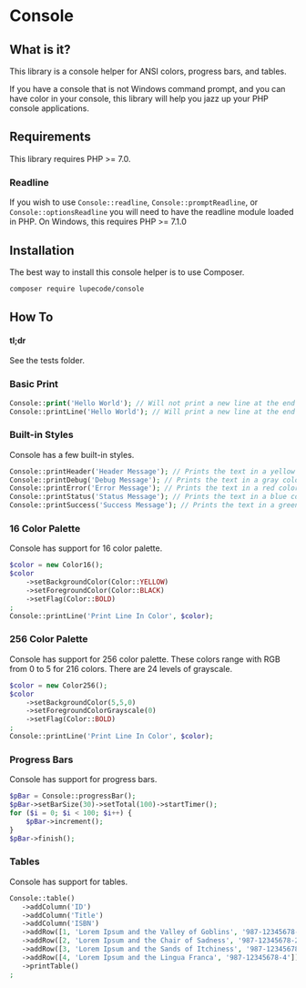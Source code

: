 # Console

## What is it?

This library is a console helper for ANSI colors, progress bars, and tables.

If you have a console that is not Windows command prompt,
and you can have color in your console,
this library will help you jazz up your PHP console applications.

## Requirements

This library requires PHP >= 7.0.

### Readline

If you wish to use `Console::readline`, `Console::promptReadline`, or `Console::optionsReadline` you will need to have the readline module loaded in PHP.
On Windows, this requires PHP >= 7.1.0

## Installation

The best way to install this console helper is to use Composer.
~~~bash
composer require lupecode/console
~~~

## How To

#### tl;dr
See the tests folder.

### Basic Print

~~~php
Console::print('Hello World'); // Will not print a new line at the end
Console::printLine('Hello World'); // Will print a new line at the end
~~~

### Built-in Styles

Console has a few built-in styles.

~~~php
Console::printHeader('Header Message'); // Prints the text in a yellow box
Console::printDebug('Debug Message'); // Prints the text in a gray color
Console::printError('Error Message'); // Prints the text in a red color
Console::printStatus('Status Message'); // Prints the text in a blue color
Console::printSuccess('Success Message'); // Prints the text in a green color
~~~

### 16 Color Palette

Console has support for 16 color palette.

~~~php
$color = new Color16();
$color
    ->setBackgroundColor(Color::YELLOW)
    ->setForegroundColor(Color::BLACK)
    ->setFlag(Color::BOLD)
;
Console::printLine('Print Line In Color', $color);
~~~

### 256 Color Palette

Console has support for 256 color palette.
These colors range with RGB from 0 to 5 for 216 colors.
There are 24 levels of grayscale.

~~~php
$color = new Color256();
$color
    ->setBackgroundColor(5,5,0)
    ->setForegroundColorGrayscale(0)
    ->setFlag(Color::BOLD)
;
Console::printLine('Print Line In Color', $color);
~~~

### Progress Bars

Console has support for progress bars.

~~~php
$pBar = Console::progressBar();
$pBar->setBarSize(30)->setTotal(100)->startTimer();
for ($i = 0; $i < 100; $i++) {
    $pBar->increment();
}
$pBar->finish();
~~~

### Tables

Console has support for tables.

~~~php
Console::table()
   ->addColumn('ID')
   ->addColumn('Title')
   ->addColumn('ISBN')
   ->addRow([1, 'Lorem Ipsum and the Valley of Goblins', '987-12345678-1'])
   ->addRow([2, 'Lorem Ipsum and the Chair of Sadness', '987-12345678-2'])
   ->addRow([3, 'Lorem Ipsum and the Sands of Itchiness', '987-12345678-3'])
   ->addRow([4, 'Lorem Ipsum and the Lingua Franca', '987-12345678-4'])
   ->printTable()
;
~~~
